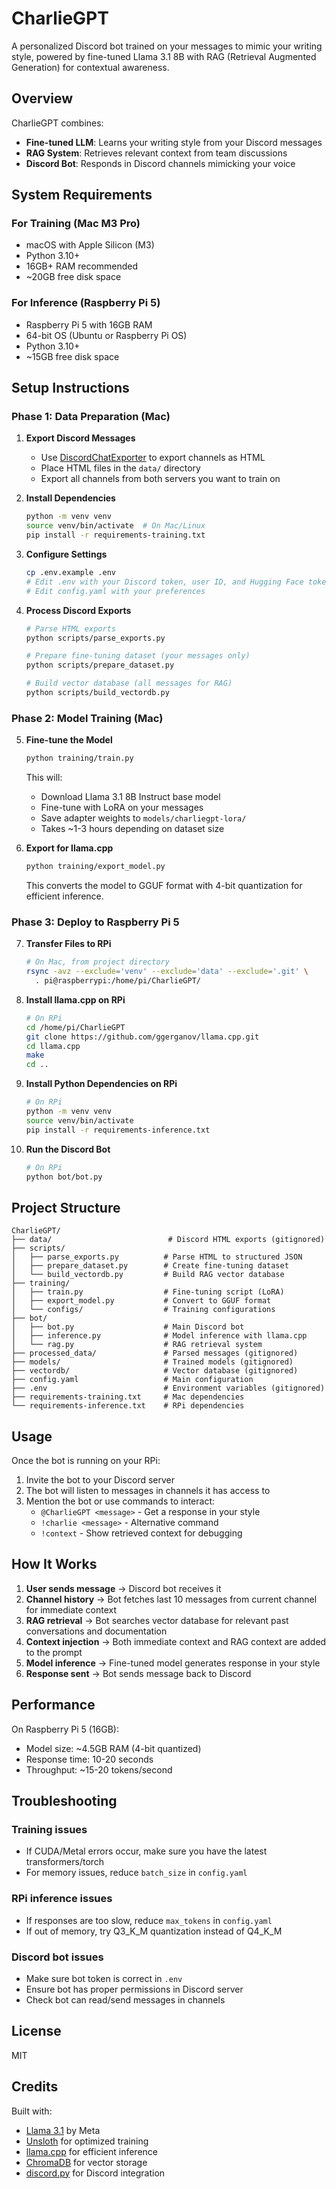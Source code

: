 # CharlieGPT

A personalized Discord bot trained on your messages to mimic your writing style, powered by fine-tuned Llama 3.1 8B with RAG (Retrieval Augmented Generation) for contextual awareness.

## Overview

CharlieGPT combines:
- **Fine-tuned LLM**: Learns your writing style from your Discord messages
- **RAG System**: Retrieves relevant context from team discussions
- **Discord Bot**: Responds in Discord channels mimicking your voice

## System Requirements

### For Training (Mac M3 Pro)
- macOS with Apple Silicon (M3)
- Python 3.10+
- 16GB+ RAM recommended
- ~20GB free disk space

### For Inference (Raspberry Pi 5)
- Raspberry Pi 5 with 16GB RAM
- 64-bit OS (Ubuntu or Raspberry Pi OS)
- Python 3.10+
- ~15GB free disk space

## Setup Instructions

### Phase 1: Data Preparation (Mac)

1. **Export Discord Messages**
   - Use [DiscordChatExporter](https://github.com/Tyrrrz/DiscordChatExporter) to export channels as HTML
   - Place HTML files in the `data/` directory
   - Export all channels from both servers you want to train on

2. **Install Dependencies**
   ```bash
   python -m venv venv
   source venv/bin/activate  # On Mac/Linux
   pip install -r requirements-training.txt
   ```

3. **Configure Settings**
   ```bash
   cp .env.example .env
   # Edit .env with your Discord token, user ID, and Hugging Face token
   # Edit config.yaml with your preferences
   ```

4. **Process Discord Exports**
   ```bash
   # Parse HTML exports
   python scripts/parse_exports.py

   # Prepare fine-tuning dataset (your messages only)
   python scripts/prepare_dataset.py

   # Build vector database (all messages for RAG)
   python scripts/build_vectordb.py
   ```

### Phase 2: Model Training (Mac)

5. **Fine-tune the Model**
   ```bash
   python training/train.py
   ```
   This will:
   - Download Llama 3.1 8B Instruct base model
   - Fine-tune with LoRA on your messages
   - Save adapter weights to `models/charliegpt-lora/`
   - Takes ~1-3 hours depending on dataset size

6. **Export for llama.cpp**
   ```bash
   python training/export_model.py
   ```
   This converts the model to GGUF format with 4-bit quantization for efficient inference.

### Phase 3: Deploy to Raspberry Pi 5

7. **Transfer Files to RPi**
   ```bash
   # On Mac, from project directory
   rsync -avz --exclude='venv' --exclude='data' --exclude='.git' \
     . pi@raspberrypi:/home/pi/CharlieGPT/
   ```

8. **Install llama.cpp on RPi**
   ```bash
   # On RPi
   cd /home/pi/CharlieGPT
   git clone https://github.com/ggerganov/llama.cpp.git
   cd llama.cpp
   make
   cd ..
   ```

9. **Install Python Dependencies on RPi**
   ```bash
   # On RPi
   python -m venv venv
   source venv/bin/activate
   pip install -r requirements-inference.txt
   ```

10. **Run the Discord Bot**
    ```bash
    # On RPi
    python bot/bot.py
    ```

## Project Structure

```
CharlieGPT/
├── data/                          # Discord HTML exports (gitignored)
├── scripts/
│   ├── parse_exports.py          # Parse HTML to structured JSON
│   ├── prepare_dataset.py        # Create fine-tuning dataset
│   └── build_vectordb.py         # Build RAG vector database
├── training/
│   ├── train.py                  # Fine-tuning script (LoRA)
│   ├── export_model.py           # Convert to GGUF format
│   └── configs/                  # Training configurations
├── bot/
│   ├── bot.py                    # Main Discord bot
│   ├── inference.py              # Model inference with llama.cpp
│   └── rag.py                    # RAG retrieval system
├── processed_data/               # Parsed messages (gitignored)
├── models/                       # Trained models (gitignored)
├── vectordb/                     # Vector database (gitignored)
├── config.yaml                   # Main configuration
├── .env                          # Environment variables (gitignored)
├── requirements-training.txt     # Mac dependencies
└── requirements-inference.txt    # RPi dependencies
```

## Usage

Once the bot is running on your RPi:

1. Invite the bot to your Discord server
2. The bot will listen to messages in channels it has access to
3. Mention the bot or use commands to interact:
   - `@CharlieGPT <message>` - Get a response in your style
   - `!charlie <message>` - Alternative command
   - `!context` - Show retrieved context for debugging

## How It Works

1. **User sends message** → Discord bot receives it
2. **Channel history** → Bot fetches last 10 messages from current channel for immediate context
3. **RAG retrieval** → Bot searches vector database for relevant past conversations and documentation
4. **Context injection** → Both immediate context and RAG context are added to the prompt
5. **Model inference** → Fine-tuned model generates response in your style
6. **Response sent** → Bot sends message back to Discord

## Performance

On Raspberry Pi 5 (16GB):
- Model size: ~4.5GB RAM (4-bit quantized)
- Response time: 10-20 seconds
- Throughput: ~15-20 tokens/second

## Troubleshooting

### Training issues
- If CUDA/Metal errors occur, make sure you have the latest transformers/torch
- For memory issues, reduce `batch_size` in `config.yaml`

### RPi inference issues
- If responses are too slow, reduce `max_tokens` in `config.yaml`
- If out of memory, try Q3_K_M quantization instead of Q4_K_M

### Discord bot issues
- Make sure bot token is correct in `.env`
- Ensure bot has proper permissions in Discord server
- Check bot can read/send messages in channels

## License

MIT

## Credits

Built with:
- [Llama 3.1](https://ai.meta.com/llama/) by Meta
- [Unsloth](https://github.com/unslothai/unsloth) for optimized training
- [llama.cpp](https://github.com/ggerganov/llama.cpp) for efficient inference
- [ChromaDB](https://www.trychroma.com/) for vector storage
- [discord.py](https://discordpy.readthedocs.io/) for Discord integration
